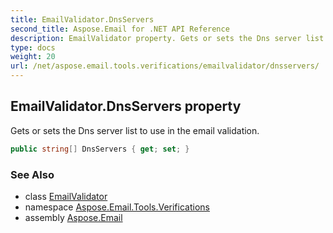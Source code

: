```yaml
---
title: EmailValidator.DnsServers
second_title: Aspose.Email for .NET API Reference
description: EmailValidator property. Gets or sets the Dns server list to use in the email validation
type: docs
weight: 20
url: /net/aspose.email.tools.verifications/emailvalidator/dnsservers/
---
```

## EmailValidator.DnsServers property

Gets or sets the Dns server list to use in the email validation.

```csharp
public string[] DnsServers { get; set; }
```

### See Also

* class [EmailValidator](../)
* namespace [Aspose.Email.Tools.Verifications](../../emailvalidator/)
* assembly [Aspose.Email](../../../)


